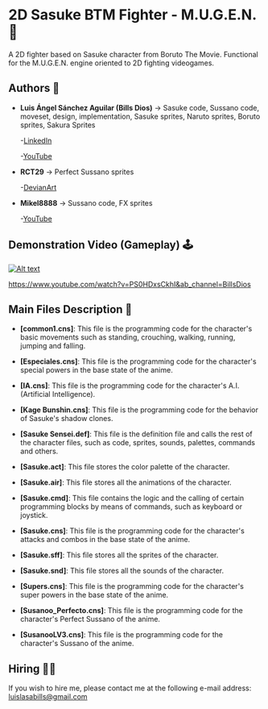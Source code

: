 # 2D Sasuke BTM Fighter - M.U.G.E.N. 🥋
A 2D fighter based on Sasuke character from Boruto The Movie. Functional for the M.U.G.E.N. engine oriented to 2D fighting videogames.

## Authors 👤
* **Luis Ángel Sánchez Aguilar (Bills Dios)** -> Sasuke code, Sussano code, moveset, design, implementation, Sasuke sprites, Naruto sprites, Boruto sprites, Sakura Sprites

    -[LinkedIn](https://www.linkedin.com/in/sanchezluismachinelearning/)
    
    -[YouTube](https://www.youtube.com/@billslasa)
  
* **RCT29** -> Perfect Sussano sprites

    -[DevianArt](https://www.deviantart.com/rct29)

* **Mikel8888** -> Sussano code, FX sprites

    -[YouTube](https://www.youtube.com/channel/UCd2I8bSZkJPmHayxFHr5lnA)

## Demonstration Video (Gameplay) 🕹

[![Alt text](https://img.youtube.com/vi/PS0HDxsCkhI/0.jpg)](https://www.youtube.com/watch?v=PS0HDxsCkhI&ab_channel=BillsDios)

https://www.youtube.com/watch?v=PS0HDxsCkhI&ab_channel=BillsDios

## Main Files Description 📘

* **[common1.cns]**: This file is the programming code for the character's basic movements such as standing, crouching, walking, running, jumping and falling.

* **[Especiales.cns]**: This file is the programming code for the character's special powers in the base state of the anime.

* **[IA.cns]**: This file is the programming code for the character's A.I. (Artificial Intelligence).

* **[Kage Bunshin.cns]**: This file is the programming code for the behavior of Sasuke's shadow clones.

* **[Sasuke Sensei.def]**: This file is the definition file and calls the rest of the character files, such as code, sprites, sounds, palettes, commands and others.

* **[Sasuke.act]**: This file stores the color palette of the character.

* **[Sasuke.air]**: This file stores all the animations of the character.

* **[Sasuke.cmd]**: This file contains the logic and the calling of certain programming blocks by means of commands, such as keyboard or joystick.

* **[Sasuke.cns]**: This file is the programming code for the character's attacks and combos in the base state of the anime.

* **[Sasuke.sff]**: This file stores all the sprites of the character.

* **[Sasuke.snd]**: This file stores all the sounds of the character.

* **[Supers.cns]**: This file is the programming code for the character's super powers in the base state of the anime.

* **[Susanoo_Perfecto.cns]**: This file is the programming code for the character's Perfect Sussano of the anime.

* **[SusanooLV3.cns]**: This file is the programming code for the character's Sussano of the anime.

## Hiring 🤝🏿

If you wish to hire me, please contact me at the following e-mail address: luislasabills@gmail.com
